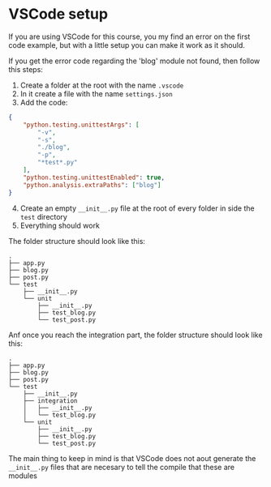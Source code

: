 # VSCode setup

If you are using VSCode for this course, you my find an error on the first code example, but with a little setup you can make it work as it should.

If you get the error code regarding the 'blog' module not found, then follow this steps:
1. Create a folder at the root with the name `.vscode`
2. In it create a file with the name `settings.json`
3. Add the code:
```json
{
    "python.testing.unittestArgs": [
        "-v",
        "-s",
        "./blog",
        "-p",
        "*test*.py"
    ],
    "python.testing.unittestEnabled": true,
    "python.analysis.extraPaths": ["blog"]
}
```
4. Create an empty `__init__.py` file at the root of every folder in side the `test` directory
5. Everything should work

The folder structure should look like this:
```
.
├── app.py
├── blog.py
├── post.py
└── test
    ├── __init__.py
    └── unit
        ├── __init__.py
        ├── test_blog.py
        └── test_post.py
```
Anf once you reach the integration part, the folder structure should look like this:
```
.
├── app.py
├── blog.py
├── post.py
└── test
    ├── __init__.py
    ├── integration
    │   ├── __init__.py
    │   └── test_blog.py
    └── unit
        ├── __init__.py
        ├── test_blog.py
        └── test_post.py
```

The main thing to keep in mind is that VSCode does not aout generate the `__init__.py` files that are necesary to tell the compile that these are modules
